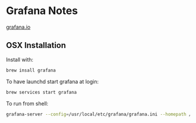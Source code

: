 # Grafana Notes

[grafana.io](https://grafana.com)

## OSX Installation

Install with:
```bash
brew insall grafana
```

To have launchd start grafana at login:
```bash
brew services start grafana
```

To run from shell:

```bash
grafana-server --config=/usr/local/etc/grafana/grafana.ini --homepath /usr/local/share/grafana cfg:default.paths.logs=/usr/local/var/log/grafana cfg:default.paths.data=/usr/local/var/lib/grafana cfg:default.paths.plugins=/usr/local/var/lib/grafana/plugins

```
  